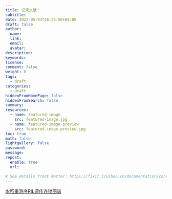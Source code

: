 ```yaml
---
title: 记录文献：
subtitle:
date: 2023-05-04T16:25:50+08:00
draft: false
author:
  name:
  link:
  email:
  avatar:
description:
keywords:
license:
comment: false
weight: 0
tags:
  - draft
categories:
  - draft
hiddenFromHomePage: false
hiddenFromSearch: false
summary:
resources:
  - name: featured-image
    src: featured-image.jpg
  - name: featured-image-preview
    src: featured-image-preview.jpg
toc: true
math: false
lightgallery: false
password:
message:
repost:
  enable: true
  url:

# See details front matter: https://fixit.lruihao.cn/documentation/content-management/introduction/#front-matter
---
```


[水稻重测序RIL遗传连锁图谱](https://kns.cnki.net/KXReader/Detail?invoice=vfBE1dYwYjwry6nhO%2FC%2BaxgNCxNZNntNsEQ19G%2FmrdgBy6BPgv7iEUCDpPmef5H9fGlwEfreC4V3pgE%2Ff4sWQLlSEwDNTs1MhEy79zHawY4%2B55dBhO%2FUnxs2QD%2BEpe%2FE7O9wRG%2BjFFmCKcQdGkjoFOSbasnAHQ5AqWpzmdtrn0s%3D&DBCODE=CJFD&FileName=HNNB202102006&TABLEName=cjfdlast2021&nonce=C08CB9E997DB466EAB0C0309B24B0D81&TIMESTAMP=1684728061193&uid=)  


